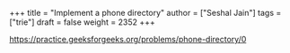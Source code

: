 +++
title = "Implement a phone directory"
author = ["Seshal Jain"]
tags = ["trie"]
draft = false
weight = 2352
+++

<https://practice.geeksforgeeks.org/problems/phone-directory/0>
